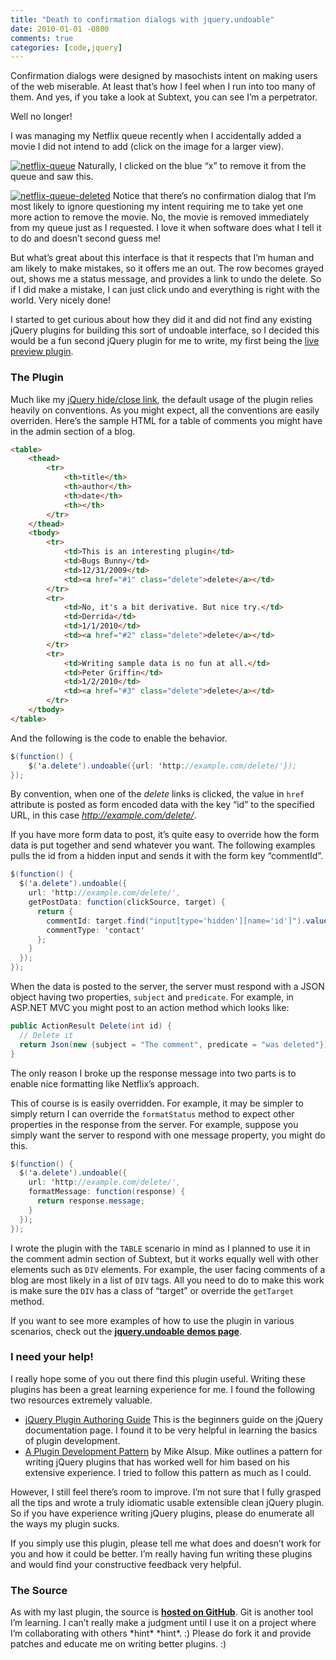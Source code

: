 ```yaml
---
title: "Death to confirmation dialogs with jquery.undoable"
date: 2010-01-01 -0800
comments: true
categories: [code,jquery]
---
```

Confirmation dialogs were designed by masochists intent on making users
of the web miserable. At least that’s how I feel when I run into too
many of them. And yes, if you take a look at Subtext, you can see I’m a
perpetrator.

Well no longer!

I was managing my Netflix queue recently when I accidentally added a
movie I did not intend to add (click on the image for a larger view).

[![netflix-queue](http://haacked.com/images/haacked_com/WindowsLiveWriter/UndoableactionsWithjQuery.undoable_D616/netflix-queue_thumb.png "netflix-queue")](http://haacked.com/images/haacked_com/WindowsLiveWriter/UndoableactionsWithjQuery.undoable_D616/netflix-queue_2.png)
Naturally, I clicked on the blue “x” to remove it from the queue and saw
this.

[![netflix-queue-deleted](http://haacked.com/images/haacked_com/WindowsLiveWriter/UndoableactionsWithjQuery.undoable_D616/netflix-queue-deleted_thumb.png "netflix-queue-deleted")](http://haacked.com/images/haacked_com/WindowsLiveWriter/UndoableactionsWithjQuery.undoable_D616/netflix-queue-deleted_2.png)
Notice that there’s no confirmation dialog that I’m most likely to
ignore questioning my intent requiring me to take yet one more action to
remove the movie. No, the movie is removed immediately from my queue
just as I requested. I love it when software does what I tell it to do
and doesn’t second guess me!

But what’s great about this interface is that it respects that I’m human
and am likely to make mistakes, so it offers me an out. The row becomes
grayed out, shows me a status message, and provides a link to undo the
delete. So if I did make a mistake, I can just click undo and everything
is right with the world. Very nicely done!

I started to get curious about how they did it and did not find any
existing jQuery plugins for building this sort of undoable interface, so
I decided this would be a fun second jQuery plugin for me to write, my
first being the [live preview
plugin](http://haacked.com/archive/2009/12/15/live-preview-jquery-plugin.aspx "jquery.livepreview plugin").

### The Plugin

Much like my [jQuery hide/close
link](http://haacked.com/archive/2009/12/25/jquery-hide-close-link.aspx "jQuery hide close link"),
the default usage of the plugin relies heavily on conventions. As you
might expect, all the conventions are easily overriden. Here’s the
sample HTML for a table of comments you might have in the admin section
of a blog.

```html
<table>
    <thead>
        <tr>
            <th>title</th>
            <th>author</th>
            <th>date</th>
            <th></th>
        </tr>
    </thead>
    <tbody>
        <tr>
            <td>This is an interesting plugin</td>
            <td>Bugs Bunny</td>
            <td>12/31/2009</td>
            <td><a href="#1" class="delete">delete</a></td>
        </tr>
        <tr>
            <td>No, it's a bit derivative. But nice try.</td>
            <td>Derrida</td>
            <td>1/1/2010</td>
            <td><a href="#2" class="delete">delete</a></td>
        </tr>
        <tr>
            <td>Writing sample data is no fun at all.</td>
            <td>Peter Griffin</td>
            <td>1/2/2010</td>
            <td><a href="#3" class="delete">delete</a></td>
        </tr>
    </tbody>
</table>
```

And the following is the code to enable the behavior.

```csharp
$(function() {
    $('a.delete').undoable({url: 'http://example.com/delete/'});
});
```

By convention, when one of the *delete* links is clicked, the value in
`href` attribute is posted as form encoded data with the key “id” to the
specified URL, in this case *http://example.com/delete/*.

If you have more form data to post, it’s quite easy to override how the
form data is put together and send whatever you want. The following
examples pulls the id from a hidden input and sends it with the form key
“commentId”.

```csharp
$(function() {
  $('a.delete').undoable({
    url: 'http://example.com/delete/',
    getPostData: function(clickSource, target) {
      return {
        commentId: target.find("input[type='hidden'][name='id']").value(),
        commentType: 'contact'
      };
    }
  });
});
```

When the data is posted to the server, the server must respond with a
JSON object having two properties, `subject` and `predicate`. For
example, in ASP.NET MVC you might post to an action method which looks
like:

```csharp
public ActionResult Delete(int id) {
  // Delete it
  return Json(new {subject = "The comment", predicate = "was deleted"});
}
```

The only reason I broke up the response message into two parts is to
enable nice formatting like Netflix’s approach.

This of course is is easily overridden. For example, it may be simpler
to simply return  I can override the `formatStatus` method to expect
other properties in the response from the server. For example, suppose
you simply want the server to respond with one message property, you
might do this.

```csharp
$(function() {
  $('a.delete').undoable({
    url: 'http://example.com/delete/',
    formatMessage: function(response) {
      return response.message;
    }
  });
});
```

I wrote the plugin with the `TABLE` scenario in mind as I planned to use
it in the comment admin section of Subtext, but it works equally well
with other elements such as `DIV` elements. For example, the user facing
comments of a blog are most likely in a list of `DIV` tags. All you need
to do to make this work is make sure the `DIV` has a class of “target”
or override the `getTarget` method.

If you want to see more examples of how to use the plugin in various
scenarios, check out the **[jquery.undoable demos
page](http://demo.haacked.com/jquery.undoable/ "jQuery undoable plugin demos")**.

### I need your help!

I really hope some of you out there find this plugin useful. Writing
these plugins has been a great learning experience for me. I found the
following two resources extremely valuable.

-   [jQuery Plugin Authoring
    Guide](http://docs.jquery.com/Plugins/Authoring "Plugins/Authoring")
    This is the beginners guide on the jQuery documentation page. I
    found it to be very helpful in learning the basics of plugin
    development.
-   [A Plugin Development
    Pattern](http://www.learningjquery.com/2007/10/a-plugin-development-pattern "Tips for writing a jQuery plugin")
    by Mike Alsup. Mike outlines a pattern for writing jQuery plugins
    that has worked well for him based on his extensive experience. I
    tried to follow this pattern as much as I could.

However, I still feel there’s room to improve. I’m not sure that I fully
grasped all the tips and wrote a truly idiomatic usable extensible clean
jQuery plugin. So if you have experience writing jQuery plugins, please
do enumerate all the ways my plugin sucks.

If you simply use this plugin, please tell me what does and doesn’t work
for you and how it could be better. I’m really having fun writing these
plugins and would find your constructive feedback very helpful.

### The Source

As with my last plugin, the source is **[hosted on
GitHub](http://github.com/Haacked/jquery.undoable "jQuery.undoable on GitHub")**.
Git is another tool I’m learning. I can’t really make a judgment until I
use it on a project where I’m collaborating with others \*hint\*
\*hint\*. :) Please do fork it and provide patches and educate me on
writing better plugins. :)
